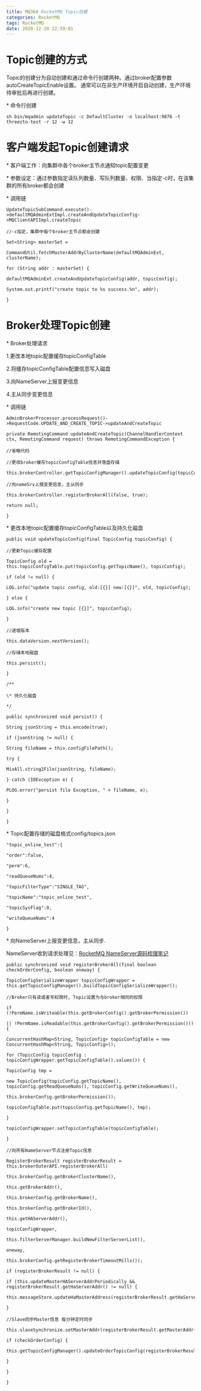 ```yaml
---
title: MQ36# RocketMQ Topic创建
categories: RocketMQ
tags: RocketMQ
date: 2020-12-20 22:59:01
---
```




# Topic创建的方式

Topic的创建分为自动创建和通过命令行创建两种。通过broker配置参数autoCreateTopicEnable设置。 通常可以在非生产环境开启自动创建，生产环境待审批后再进行创建。

\* 命令行创建

```
sh bin/mqadmin updateTopic -c DefaultCluster -n localhost:9876 -t threezto-test -r 12 -w 12
```



# 客户端发起Topic创建请求

\* 客户端工作：向集群中各个broker主节点通知topic配置变更

\* 参数设定：通过参数指定读队列数量、写队列数量、权限、当指定-c时，在该集群的所有broker都会创建

\* 调用链

```
UpdateTopicSubCommand.execute()->defaultMQAdminExtImpl.createAndUpdateTopicConfig->MQClientAPIImpl.createTopic
```

```
//-c指定，集群中每个broker主节点都会创建

Set<String> masterSet =

CommandUtil.fetchMasterAddrByClusterName(defaultMQAdminExt, clusterName);

for (String addr : masterSet) {

defaultMQAdminExt.createAndUpdateTopicConfig(addr, topicConfig);

System.out.printf("create topic to %s success.%n", addr);

}
```



<!--more-->



# Broker处理Topic创建

\* Broker处理请求

1.更改本地topic配置缓存topicConfigTable

2.将缓存topicConfigTable配置信息写入磁盘

3.向NameServer上报变更信息

4.主从同步变更信息

\* 调用链

```
AdminBrokerProcessor.processRequest()->RequestCode.UPDATE_AND_CREATE_TOPIC->updateAndCreateTopic
```

```
private RemotingCommand updateAndCreateTopic(ChannelHandlerContext ctx, RemotingCommand request) throws RemotingCommandException {

//省略代码

//更改broker缓存topicConfigTable信息并落盘存储

this.brokerController.getTopicConfigManager().updateTopicConfig(topicConfig);

//向nameSrv上报变更信息，主从同步

this.brokerController.registerBrokerAll(false, true);

return null;

}
```



\* 更改本地topic配置缓存topicConfigTable以及持久化磁盘

```
public void updateTopicConfig(final TopicConfig topicConfig) {

//更新Topic缓存配置

TopicConfig old = this.topicConfigTable.put(topicConfig.getTopicName(), topicConfig);

if (old != null) {

LOG.info("update topic config, old:[{}] new:[{}]", old, topicConfig);

} else {

LOG.info("create new topic [{}]", topicConfig);

}

//递增版本

this.dataVersion.nextVersion();

//存储本地磁盘

this.persist();

}

/**

\* 持久化磁盘

*/

public synchronized void persist() {

String jsonString = this.encode(true);

if (jsonString != null) {

String fileName = this.configFilePath();

try {

MixAll.string2File(jsonString, fileName);

} catch (IOException e) {

PLOG.error("persist file Exception, " + fileName, e);

}

}

}
```



\* Topic配置存储的磁盘格式config/topics.json

```
"topic_online_test":{

"order":false,

"perm":6,

"readQueueNums":4,

"topicFilterType":"SINGLE_TAG",

"topicName":"topic_online_test",

"topicSysFlag":0,

"writeQueueNums":4

}
```



\* 向NameServer上报变更信息，主从同步.

NameServer收到请求处理见：[RocketMQ NameServer源码梳理笔记](https://www.jianshu.com/p/db5ed97fd19d)

```
public synchronized void registerBrokerAll(final boolean checkOrderConfig, boolean oneway) {

TopicConfigSerializeWrapper topicConfigWrapper = this.getTopicConfigManager().buildTopicConfigSerializeWrapper();

//Broker只有读或者写权限时, Topic设置为与broker相同的权限

if (!PermName.isWriteable(this.getBrokerConfig().getBrokerPermission())

|| !PermName.isReadable(this.getBrokerConfig().getBrokerPermission())) {

ConcurrentHashMap<String, TopicConfig> topicConfigTable = new ConcurrentHashMap<String, TopicConfig>();

for (TopicConfig topicConfig : topicConfigWrapper.getTopicConfigTable().values()) {

TopicConfig tmp =

new TopicConfig(topicConfig.getTopicName(), topicConfig.getReadQueueNums(), topicConfig.getWriteQueueNums(),

this.brokerConfig.getBrokerPermission());

topicConfigTable.put(topicConfig.getTopicName(), tmp);

}

topicConfigWrapper.setTopicConfigTable(topicConfigTable);

}

//向所有NameServer节点注册Topic信息

RegisterBrokerResult registerBrokerResult = this.brokerOuterAPI.registerBrokerAll(

this.brokerConfig.getBrokerClusterName(),

this.getBrokerAddr(),

this.brokerConfig.getBrokerName(),

this.brokerConfig.getBrokerId(),

this.getHAServerAddr(),

topicConfigWrapper,

this.filterServerManager.buildNewFilterServerList(),

oneway,

this.brokerConfig.getRegisterBrokerTimeoutMills());

if (registerBrokerResult != null) {

if (this.updateMasterHAServerAddrPeriodically && registerBrokerResult.getHaServerAddr() != null) {

this.messageStore.updateHaMasterAddress(registerBrokerResult.getHaServerAddr());

}

//Slave同步Master信息 每分钟定时同步

this.slaveSynchronize.setMasterAddr(registerBrokerResult.getMasterAddr());

if (checkOrderConfig) {

this.getTopicConfigManager().updateOrderTopicConfig(registerBrokerResult.getKvTable());

}

}

}
```

